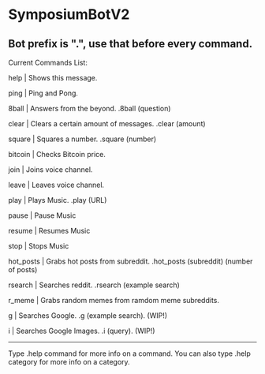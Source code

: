 # SymposiumBotV2

Bot prefix is ".", use that before every command.
-

Current Commands List:

  help      | Shows this message.
  
  ping      | Ping and Pong.
  
  8ball     | Answers from the beyond. .8ball (question)
  
  clear     | Clears a certain amount of messages. .clear (amount)
  
  square    | Squares a number. .square (number)
  
  bitcoin   | Checks Bitcoin price.
  
  join      | Joins voice channel.
  
  leave     | Leaves voice channel.
  
  play      | Plays Music. .play (URL)
  
  pause     | Pause Music
  
  resume    | Resumes Music
  
  stop      | Stops Music
  
  hot_posts | Grabs hot posts from subreddit. .hot_posts (subreddit) (number of posts)
  
  rsearch   | Searches reddit. .rsearch (example search)
  
  r_meme    | Grabs random memes from ramdom meme subreddits.

  g         | Searches Google. .g (example search). (WIP!) 

  i	        | Searches Google Images. .i (query). (WIP!) 

---
Type .help command for more info on a command.
You can also type .help category for more info on a category.
